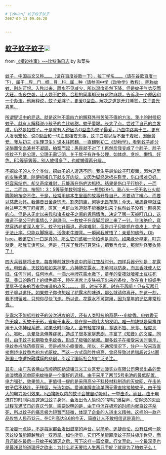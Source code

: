 ```yaml
---

# [zhuan] 蚊子蚊子蚊子
2007-09-13 09:46:20


---
```



<h2 class="entry-title"><a target=_blank class="entry-title-link" target="_blank" href="http://www.hecaitou.net/?p=1932">蚊子蚊子蚊子<img src="http://www.google.com/reader/ui/2412528845-go-to.gif" class="entry-title-go-to" height="18" width="18"></a></h2><div class="entry-author"><span class="entry-source-title-parent">from <a target=_blank href="http://www.google.com/reader/view/feed/http%3A%2F%2Fwww.hecaitou.net%2F%3Ffeed%3Drss2" class="entry-source-title" target="_blank">《槽边往事》---比特海日志</a></span> by 和菜头</div><div class="entry-body"><div id=""><ins class="item-body"><div><p><img src="http://photo11.yupoo.com/20070913/001541_496027748_tqltovge.jpg" alt=""></p>
<p>蚊子，中国古文又称____（请在百度谷歌一下），拉丁学名____（请在谷歌百度一下），属于__界__门__纲__目__科__属__种（请参阅中学《动物学》教程）。昵称蚊蚊，别名可恨。入秋以来，雨水不见减少，所以温度虽然下降，但是蚊子气势反而大旺，夜夜空袭，让人烦不胜烦。合租的同事却没有这种麻烦，告诉我一个原因和一个办法。他解释说，蚊子爱胖子，更爱O型血。解决之道是开灯睡觉，蚊子畏光喜黑。</p>
<p>所谓屁话中的屁话，就是这种不着四六的解释外带苦笑不得的方法。我小的时候招蚊子，就有人解释说小孩子的血比较甜，蚊子爱喝。长大了点，尝过了自己的血发咸，仍然是招蚊子。于是就有人说因为O型血为蚊子最爱，乃血中路易十三。更有人发表宏论，说O型血和一切血型相安无事，蚊子口服以后不至于腹胀，因而最爱。我从初三《生理卫生》课本往回翻，一直翻到初二《动物学》，看到蚊子能分泌酶而使血液并不凝固，拍案而起：愚民就不对了！再然后我变成了个胖子，胖子招蚊子乃是公理，公理无需证明。关于胖子有许多公理，如体虚、贪吃、懒惰、好色、ED等等等等，别人放得多了，也就懒得再分辨。</p>
<p>不招蚊子的人个个类似，招蚊子的人遭遇不同。我生平最怕蚊子叮脚面，因为这里的皮肤极薄，随便抓搔几下就皮开肉绽。又因为脚经常捂在鞋里，伤口很难见好。好容易结疤，却又奇痒难耐，只能再在伤疤边抓挠。结果是伤口平行排列，一而二，二而四，按照1：3：5等等差数列增长。一想到2K+1，我心头一把无名业火就腾腾地按奈不住。于是，经常用佛本生里面的故事开导自己，不要动了嗔心，而要以慈悲为怀。我佛昔日舍身饲虎，割肉饲鹰，何等无畏布施！今天，我周身早就注射过甲乙丙丁肝疫苗，区区一点鲜血难道就不能奉献出来？纵然蚊子没有一颗感恩的心，但是从无史以来我和诸多蚊子之间的恩怨情仇，决定了哪一天被叮几口，这难道不是公平的事情么？遐思间，一枚蚊子在我脚后跟上来了一针。针法绝伦，竟然穿透老茧深入皮下。蚊子抽针而退，奇痒难耐，但是爪子只能抓在茧皮上，完全无法止痒。只能以脚擦墙，活像老牛蹭背。一瞬间我就悟了：亲爱的佛爷，Oh Isee，我该它们一口是真的，那么它们该我一命怕也是真的。如果缘分早定，叮完就走，那我无话可说。但是，叮完了我还打算常住，把我当食堂，那就别怪我收债了！</p>
<p>四大兵器祭将出来，每夜睡前就是传说中的丽江空战时分。四样兵器分别是：花露水，电蚊香，灭蚊拍和如来神掌。六神牌花露水，不单可以防身，而且香味使人忆旧。任何时间，任何地点，一滴六神牌花露水撒下，童年的夏夜就噎死土豆枉死莫。巷口的路灯上的绿色罩子，睡在凉席上皮肤被压出来的条纹，吹在身上妈妈手里扇子带来的百雀灵味道的凉风。。。。。。啊，时光不再，时光不再啊！只有灭两只蚊子聊以遣怀。如果蚊子你也想起了花露水的味道，那么就请你离开。在这一刻，我不想留难，只想你尽快飞走。所以说，花露水不可常用，因为童年的记忆非常珍贵。</p>
<p>花露水不能抵挡蚊子的波次进攻的话，还有人类科技的奇葩---电蚊香。电蚊香无色无嗅，灭蚊于无形，省电于电表，是在是一项伟大的发明。唯一的缺憾是同样作用于人体神经系统，如果长时间吸入，会有轻度择食、食欲不振、厌食、轻度恶心、呕吐、头晕及怠倦等症状，造成了很多家庭悲剧，丰富了《知音》的文库。同时，由于蚊子长期吸食电蚊香，形成了极强的依赖。很多蚊子在接受采访时表示，电蚊香戒除药瘾容易，但是戒除心瘾很难。所以，在通常情况下，住户一般采取直接燃烧电蚊香片的方式驱蚊。而这一方式风险性极高，曾经导致过希腊超过3/4面积国土惨遭祝融蹂躏的悲剧，引起了国际社会的广泛关注。</p>
<p>其实，由广东省佛山市顺德区勒流镇江义工业区爱迪澳实业有限公司荣誉出品的爱迪澳牌直流单网电蚊拍是一个很好的选择。由于采用了两节5号电池的最低配置，电力强劲，效果惊人。更值得一提的是采用高分子科技材料制造的灭蚊网，在击杀蚊子后不粘连，无残留，光洁如新。爱迪澳牌直流单网无需直接接触蚊子，由于强大的电力吸引效果，5西挨姆以内的蚊子会被自动吸附，一举击杀。而且，由于电流在短时间内高速通过蚊子身体，会发出令人愉悦的“噼啪”爆裂声，使得您的灭蚊过程充满节日的喜庆气氛。需要说明的是，由于电流在极短的时间内就将蚊子杀死，所以蚊子的痛苦极为短暂而轻微，体现了企业的人道主义精神。这样的一款产品仅售人民币12元，在CPI高达8.6的今天，简直让人不敢相信这是真的。</p>
<p>在凌晨一点钟，不是每家都会发出鼓掌的声音。以简单、迅捷而论，没有任何一款灭蚊设备能超越我的一双肉掌。如你所见，它们不单能超度蚊子前往极乐世界，而且还能在最后一只蚊子被消灭之后，写下这样一篇文章。行文至此，一个最深奥也是最浅显的道理呼之欲出：为什么老天要给人生两只手呢？就是为了拍蚊子么！</p>
</div></ins></div></div>